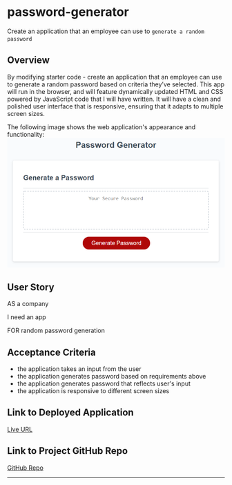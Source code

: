 # password-generator
Create an application that an employee can use to `generate a random password`

## Overview

By modifying starter code - create an application that an employee can use to generate a random password based on criteria they’ve selected. This app will run in the browser, and will feature dynamically updated HTML and CSS powered by JavaScript code that I will have written. It will have a clean and polished user interface that is responsive, ensuring that it adapts to multiple screen sizes.

The following image shows the web application's appearance and functionality:
![password generator demo](./assets/05-javascript-challenge-demo.png)

## User Story

AS a company

I need an app

FOR random password generation 


## Acceptance Criteria

* the application takes an input from the user
* the application generates password based on requirements above
* the application generates password that reflects user's input 
* the application is responsive to different screen sizes

## Link to Deployed Application

[Live URL]()

## Link to Project GitHub Repo

[GitHub Repo](https://github.com/ladycosy/password-generator.git)

---

